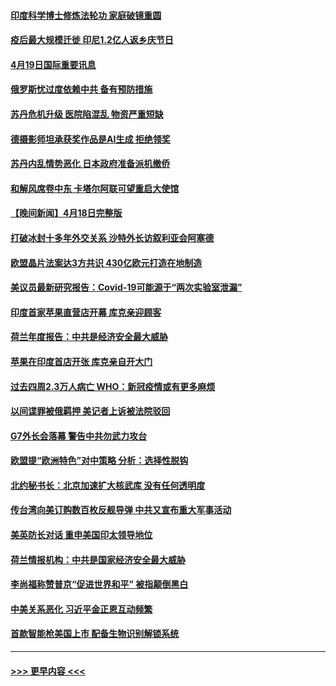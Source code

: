 #### [印度科学博士修炼法轮功 家庭破镜重圆](../pages/prog202/a103694452.md?t=04192143) 
#### [疫后最大规模迁徙 印尼1.2亿人返乡庆节日](../pages/prog202/a103694410.md?t=04192143) 
#### [4月19日国际重要讯息](../pages/prog202/a103694391.md?t=04192143) 
#### [俄罗斯忧过度依赖中共 备有预防措施](../pages/prog202/a103694374.md?t=04192143) 
#### [苏丹危机升级 医院陷混乱 物资严重短缺](../pages/prog202/a103694369.md?t=04192143) 
#### [德摄影师坦承获奖作品是AI生成 拒绝领奖](../pages/prog202/a103694366.md?t=04192143) 
#### [苏丹内乱情势恶化 日本政府准备派机撤侨](../pages/prog202/a103694297.md?t=04192143) 
#### [和解风席卷中东 卡塔尔阿联可望重启大使馆](../pages/prog202/a103694219.md?t=04192143) 
#### [【晚间新闻】4月18日完整版](../pages/prog202/a103694120.md?t=04192143) 
#### [打破冰封十多年外交关系 沙特外长访叙利亚会阿塞德](../pages/prog202/a103694182.md?t=04192143) 
#### [欧盟晶片法案达3方共识 430亿欧元打造在地制造](../pages/prog202/a103694156.md?t=04192143) 
#### [美议员最新研究报告：Covid-19可能源于“两次实验室泄漏”](../pages/prog202/a103694123.md?t=04192143) 
#### [印度首家苹果直营店开幕 库克亲迎顾客](../pages/prog202/a103694136.md?t=04192143) 
#### [荷兰年度报告：中共是经济安全最大威胁](../pages/prog202/a103693997.md?t=04192143) 
#### [苹果在印度首店开张 库克亲自开大门](../pages/prog202/a103694005.md?t=04192143) 
#### [过去四周2.3万人病亡 WHO：新冠疫情或有更多麻烦](../pages/prog202/a103694013.md?t=04192143) 
#### [以间谍罪被俄羁押 美记者上诉被法院驳回](../pages/prog202/a103694001.md?t=04192143) 
#### [G7外长会落幕 警告中共勿武力攻台](../pages/prog202/a103694000.md?t=04192143) 
#### [欧盟提“欧洲特色”对中策略 分析：选择性脱钩](../pages/prog202/a103693999.md?t=04192143) 
#### [北约秘书长：北京加速扩大核武库 没有任何透明度](../pages/prog202/a103693906.md?t=04192143) 
#### [传台湾向美订购数百枚反舰导弹 中共又宣布重大军事活动](../pages/prog202/a103693884.md?t=04192143) 
#### [美英防长对话 重申美国印太领导地位](../pages/prog202/a103693827.md?t=04192143) 
#### [荷兰情报机构：中共是国家经济安全最大威胁](../pages/prog202/a103693828.md?t=04192143) 
#### [李尚福称赞普京“促进世界和平” 被指颠倒黑白](../pages/prog202/a103693682.md?t=04192143) 
#### [中美关系恶化 习近平金正恩互动频繁](../pages/prog202/a103693535.md?t=04192143) 
#### [首款智能枪美国上市 配备生物识别解锁系统](../pages/prog202/a103693513.md?t=04192143) 

----
#### [ >>> 更早内容 <<< ](../indexes/prog202-earlier.md)
